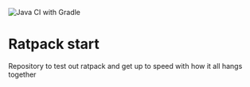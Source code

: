 ![Java CI with Gradle](https://github.com/lfarmer/ratpack-start/workflows/Java%20CI%20with%20Gradle/badge.svg)

# Ratpack start

Repository to test out ratpack and get up to speed with how it all hangs together
